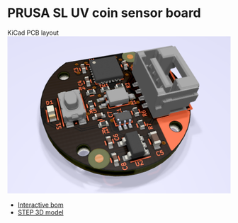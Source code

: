 # PRUSA SL UV coin sensor board

KiCad PCB layout
![PCB](rev.01/uv-sensor-analog-01.png)

* [Interactive bom](http://htmlpreview.github.io/?https://github.com/prusa3d/SL-UVcoin-sensor-PCB/blob/master/rev.01/ibom.html)
* [STEP 3D model](rev.01/uv-sensor-analog-01.step)


